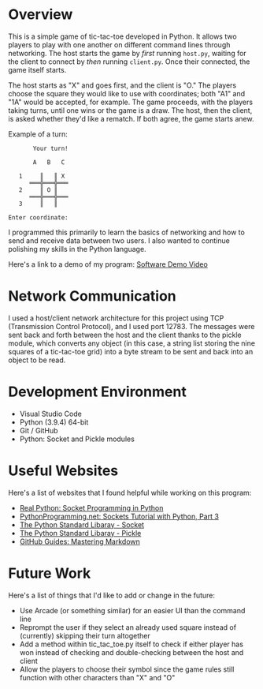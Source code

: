 # Overview

This is a simple game of tic-tac-toe developed in Python. It allows two players to play with one another on different command lines through networking. The host starts the game by *first* running `host.py`, waiting for the client to connect by *then* running `client.py`. Once their connected, the game itself starts.

The host starts as "X" and goes first, and the client is "O." The players choose the square they would like to use with coordinates; both "A1" and "1A" would be accepted, for example. The game proceeds, with the players taking turns, until one wins or the game is a draw. The host, then the client, is asked whether they'd like a rematch. If both agree, the game starts anew. 

Example of a turn:

```
       Your turn!

       A   B   C

   1     ║   ║ X
      ═══╬═══╬═══
   2     ║ O ║
      ═══╬═══╬═══
   3     ║   ║

Enter coordinate: 
```

I programmed this primarily to learn the basics of networking and how to send and receive data between two users. I also wanted to continue polishing my skills in the Python language.

Here's a link to a demo of my program: [Software Demo Video](http://youtube.link.goes.here)

# Network Communication

I used a host/client network architecture for this project using TCP (Transmission Control Protocol), and I used port 12783. The messages were sent back and forth between the host and the client thanks to the pickle module, which converts any object (in this case, a string list storing the nine squares of a tic-tac-toe grid) into a byte stream to be sent and back into an object to be read. 

# Development Environment

* Visual Studio Code
* Python (3.9.4) 64-bit
* Git / GitHub
* Python: Socket and Pickle modules

# Useful Websites

Here's a list of websites that I found helpful while working on this program:

* [Real Python: Socket Programming in Python](https://realpython.com/python-sockets/)
* [PythonProgramming.net: Sockets Tutorial with Python, Part 3](https://pythonprogramming.net/pickle-objects-sockets-tutorial-python-3/)
* [The Python Standard Libaray - Socket](https://docs.python.org/3/library/socket.html)
* [The Python Standard Libaray - Pickle](https://docs.python.org/3/library/pickle.html)
* [GitHub Guides: Mastering Markdown](https://guides.github.com/features/mastering-markdown/)

# Future Work

Here's a list of things that I'd like to add or change in the future:

* Use Arcade (or something similar) for an easier UI than the command line
* Reprompt the user if they select an already used square instead of (currently) skipping their turn altogether
* Add a method within tic_tac_toe.py itself to check if either player has won instead of checking and double-checking between the host and client 
* Allow the players to choose their symbol since the game rules still function with other characters than "X" and "O"